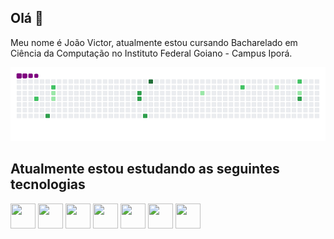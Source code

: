 ## Olá 👋

Meu nome é João Victor, atualmente estou cursando Bacharelado em Ciência da Computação no Instituto Federal Goiano - Campus Iporá.

![snake gif](https://github.com/Toddynn1762/Toddynn1762/blob/output/github-contribution-grid-snake.gif)


## Atualmente estou estudando as seguintes tecnologias
<img src="https://cdn.jsdelivr.net/gh/devicons/devicon@latest/icons/c/c-original.svg" width="40" height="40"/> <img 
     src="https://cdn.jsdelivr.net/gh/devicons/devicon@latest/icons/java/java-original-wordmark.svg" width="40" height="40"/> <img 
     src="https://cdn.jsdelivr.net/gh/devicons/devicon@latest/icons/python/python-original.svg" width="40" height="40"/> <img 
     src="https://cdn.jsdelivr.net/gh/devicons/devicon@latest/icons/android/android-plain.svg" width="40" height="40"/> <img 
     src="https://cdn.jsdelivr.net/gh/devicons/devicon@latest/icons/linux/linux-original.svg" width="40" height="40"/> <img 
     src="https://cdn.jsdelivr.net/gh/devicons/devicon@latest/icons/csharp/csharp-plain.svg" width="40" height="40"/> <img 
     src="https://cdn.jsdelivr.net/gh/devicons/devicon@latest/icons/unity/unity-original.svg" width="40" height="40"/>
          
          
